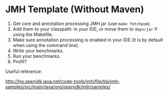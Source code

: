 # JMH Template (Without Maven)

1. Get core and annotation processing JMH jar (use `make fetchpom`).
2. Add them to your classpath: in your IDE, or move them to `deps/jar` if using the Makefile.
3. Make sure annotation processing is enabled in your IDE (it is by default when using the command line).
4. Write your benchmarks.
4. Run your benchmarks.
5. Profit?

Useful reference:

http://hg.openjdk.java.net/code-tools/jmh/file/tip/jmh-samples/src/main/java/org/openjdk/jmh/samples/
